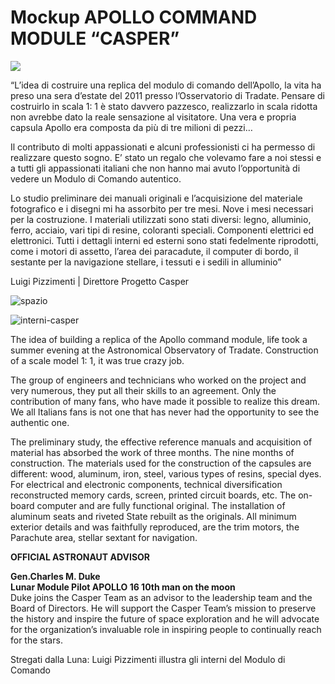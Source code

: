 Mockup APOLLO COMMAND MODULE “CASPER”
=====================================

![](https://www.adaa.it/wp/wp-content/uploads/2016/12/Panoramica.jpg)

“L’idea di costruire una replica del modulo di comando dell’Apollo, la vita ha preso una sera d’estate del 2011 presso l’Osservatorio di Tradate. Pensare di costruirlo in scala 1: 1 è stato davvero pazzesco, realizzarlo in scala ridotta non avrebbe dato la reale sensazione al visitatore. Una vera e propria capsula Apollo era composta da più di tre milioni di pezzi…

Il contributo di molti appassionati e alcuni professionisti ci ha permesso di realizzare questo sogno. E’ stato un regalo che volevamo fare a noi stessi e a tutti gli appassionati italiani che non hanno mai avuto l’opportunità di vedere un Modulo di Comando autentico.

Lo studio preliminare dei manuali originali e l’acquisizione del materiale fotografico e i disegni mi ha assorbito per tre mesi. Nove i mesi necessari per la costruzione. I materiali utilizzati sono stati diversi: legno, alluminio, ferro, acciaio, vari tipi di resine, coloranti speciali. Componenti elettrici ed elettronici. Tutti i dettagli interni ed esterni sono stati fedelmente riprodotti, come i motori di assetto, l’area dei paracadute, il computer di bordo, il sestante per la navigazione stellare, i tessuti e i sedili in alluminio”

Luigi Pizzimenti | Direttore Progetto Casper

![spazio](https://www.adaa.it/wp/wp-content/uploads/2016/07/spazio.jpg)

![interni-casper](https://www.adaa.it/wp/wp-content/uploads/2016/12/interni-casper-1024x768.jpg)

The idea of building a replica of the Apollo command module, life took a summer evening at the Astronomical Observatory of Tradate. Construction of a scale model 1: 1, it was true crazy job.

The group of engineers and technicians who worked on the project and very numerous, they put all their skills to an agreement. Only the contribution of many fans, who have made it possible to realize this dream. We all Italians fans is not one that has never had the opportunity to see the authentic one.

The preliminary study, the effective reference manuals and acquisition of material has absorbed the work of three months. The nine months of construction. The materials used for the construction of the capsules are different: wood, aluminum, iron, steel, various types of resins, special dyes. For electrical and electronic components, technical diversification reconstructed memory cards, screen, printed circuit boards, etc. The on-board computer and are fully functional original. The installation of aluminum seats and riveted State rebuilt as the originals. All minimum exterior details and was faithfully reproduced, are the trim motors, the Parachute area, stellar sextant for navigation.

**OFFICIAL ASTRONAUT ADVISOR**

**Gen.Charles M. Duke**  
**Lunar Module Pilot APOLLO 16 10th man on the moon**  
Duke joins the Casper Team as an advisor to the leadership team and the Board of Directors. He will support the Casper Team’s mission to preserve the history and inspire the future of space exploration and he will advocate for the organization’s invaluable role in inspiring people to continually reach for the stars.

Stregati dalla Luna: Luigi Pizzimenti illustra gli interni del Modulo di Comando